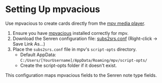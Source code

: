 # Setting Up mpvacious

Use mpvacious to create cards directly from the [mpv media player](https://mpv.io/).

1.  Ensure you have [mpvacious](https://github.com/Ajatt-Tools/mpvacious) installed correctly for mpv.
2.  Download the Senren configuration file: [subs2srs.conf](https://raw.githubusercontent.com/BrenoAqua/Senren/main/mpvacious/subs2srs.conf) (Right-click -> Save Link As...)
3.  Place the `subs2srs.conf` file in mpv's `script-opts` directory.
    *   Default AppData: `C:/Users/[YourUsername]/AppData/Roaming/mpv/script-opts/`
    *   Create the script-opts folder if it doesn't exist.

This configuration maps mpvacious fields to the Senren note type fields.
